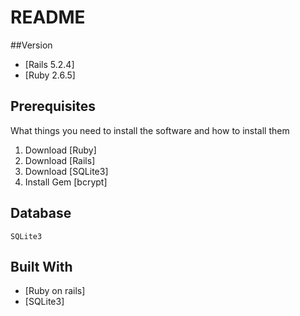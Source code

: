 # README

##Version
* [Rails 5.2.4]
* [Ruby 2.6.5]

## Prerequisites
What things you need to install the software and how to install them
1. Download [Ruby]
2. Download [Rails]
3. Download [SQLite3]
4. Install Gem [bcrypt]

## Database
```
SQLite3
```

## Built With
* [Ruby on rails]
* [SQLite3]

